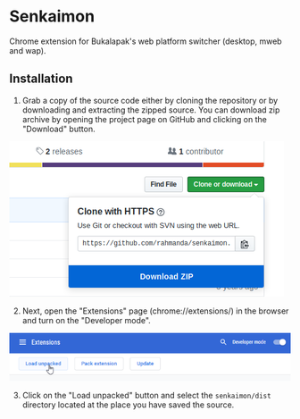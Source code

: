 # Senkaimon

Chrome extension for Bukalapak's web platform switcher (desktop, mweb and wap).

## Installation

1. Grab a copy of the source code either by cloning the repository or by downloading and extracting the zipped source. You can download zip archive by opening the project page on GitHub and clicking on the "Download" button.

![Download source as zip](https://raw.githubusercontent.com/rahmanda/senkaimon/master/docs/chrome-extension-guide-1.png)

2. Next, open the "Extensions" page (chrome://extensions/) in the browser and turn on the "Developer mode".

![Open the extension page](https://raw.githubusercontent.com/rahmanda/senkaimon/master/docs/chrome-extension-guide-2.png)

3. Click on the "Load unpacked" button and select the `senkaimon/dist` directory located at the place you have saved the source.
